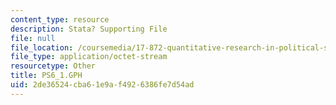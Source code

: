 ```yaml
---
content_type: resource
description: Stata? Supporting File
file: null
file_location: /coursemedia/17-872-quantitative-research-in-political-science-and-public-policy-spring-2004/2de36524cba61e9af4926386fe7d54ad_PS6_1.GPH
file_type: application/octet-stream
resourcetype: Other
title: PS6_1.GPH
uid: 2de36524-cba6-1e9a-f492-6386fe7d54ad
---
```

